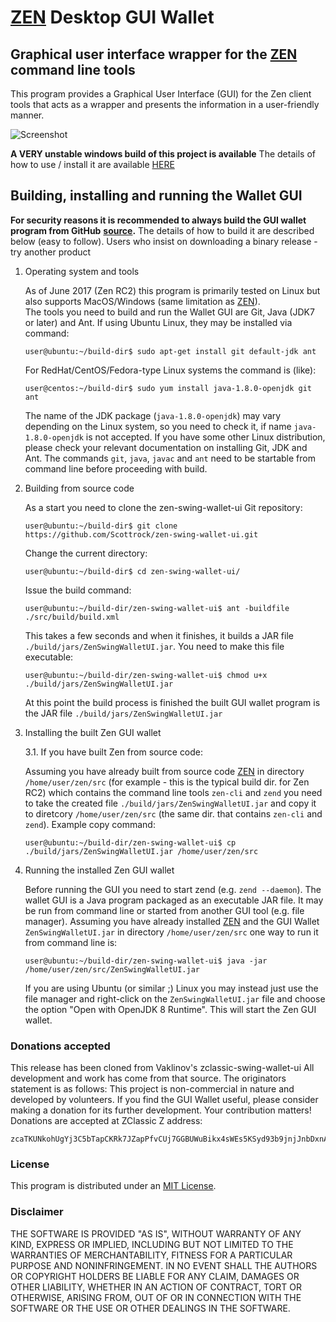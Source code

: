 # [ZEN](https://zencash.io/) Desktop GUI Wallet

## Graphical user interface wrapper for the [ZEN](https://zencash.io/) command line tools

This program provides a Graphical User Interface (GUI) for the Zen client tools that acts as a wrapper and 
presents the information in a user-friendly manner.

![Screenshot](https://github.com/Scottrock/zen-swing-wallet-ui/blob/master/docs/ZenWallet.png "Main Window")

**A VERY unstable windows build of this project is available**
The details of how to use / install it are available [HERE](https://github.com/Scottrock/zen-swing-wallet-ui/blob/master/docs/Readme-Windows.md)

## Building, installing and running the Wallet GUI


**For security reasons it is recommended to always build the GUI wallet program from GitHub**
**[source](https://github.com/Scottrock/zen-swing-wallet-ui).**
The details of how to build it are described below (easy to follow).
Users who insist on downloading a binary release - try another product 


1. Operating system and tools

   As of June 2017 (Zen RC2) this program is primarily tested on Linux but also supports
   MacOS/Windows (same limitation as [ZEN](https://zencash.io/)).   
   The tools you need to build and run the Wallet GUI are Git, Java (JDK7 or later) and 
   Ant. If using Ubuntu Linux, they may be installed via command: 
   ```
   user@ubuntu:~/build-dir$ sudo apt-get install git default-jdk ant
   ``` 
   For RedHat/CentOS/Fedora-type Linux systems the command is (like):
   ```
   user@centos:~/build-dir$ sudo yum install java-1.8.0-openjdk git ant 
   ```
   The name of the JDK package (`java-1.8.0-openjdk`) may vary depending on the Linux system, so you need to
   check it, if name `java-1.8.0-openjdk` is not accepted.
   If you have some other Linux distribution, please check your relevant documentation on installing Git, 
   JDK and Ant. The commands `git`, `java`, `javac` and `ant` need to be startable from command line 
   before proceeding with build.

2. Building from source code

   As a start you need to clone the zen-swing-wallet-ui Git repository:
   ```
   user@ubuntu:~/build-dir$ git clone https://github.com/Scottrock/zen-swing-wallet-ui.git
   ```
   Change the current directory:
   ```
   user@ubuntu:~/build-dir$ cd zen-swing-wallet-ui/
   ```
   Issue the build command:
   ```
   user@ubuntu:~/build-dir/zen-swing-wallet-ui$ ant -buildfile ./src/build/build.xml
   ```
   This takes a few seconds and when it finishes, it builds a JAR file `./build/jars/ZenSwingWalletUI.jar`. 
   You need to make this file executable:
   ```
   user@ubuntu:~/build-dir/zen-swing-wallet-ui$ chmod u+x ./build/jars/ZenSwingWalletUI.jar
   ```
   At this point the build process is finished the built GUI wallet program is the JAR 
   file `./build/jars/ZenSwingWalletUI.jar`

3. Installing the built Zen GUI wallet

   3.1. If you have built Zen from source code:

   Assuming you have already built from source code [ZEN](https://zencash.io/) in directory `/home/user/zen/src` (for 
   example - this is the typical build dir. for Zen RC2) which contains the command line tools `zen-cli` 
   and `zend` you need to take the created file `./build/jars/ZenSwingWalletUI.jar` and copy it 
   to diretcory `/home/user/zen/src` (the same dir. that contains `zen-cli` and `zend`). Example copy command:
   ```
   user@ubuntu:~/build-dir/zen-swing-wallet-ui$ cp ./build/jars/ZenSwingWalletUI.jar /home/user/zen/src    
   ```

4. Running the installed Zen GUI wallet

   Before running the GUI you need to start zend (e.g. `zend --daemon`). The wallet GUI is a Java program packaged 
   as an executable JAR file. It may be run from command line or started from another GUI tool (e.g. file manager). 
   Assuming you have already installed [ZEN](https://zencash.io/) and the GUI Wallet `ZenSwingWalletUI.jar` in 
   directory `/home/user/zen/src` one way to run it from command line is:
   ```
   user@ubuntu:~/build-dir/zen-swing-wallet-ui$ java -jar /home/user/zen/src/ZenSwingWalletUI.jar
   ```
   If you are using Ubuntu (or similar ;) Linux you may instead just use the file manager and 
   right-click on the `ZenSwingWalletUI.jar` file and choose the option "Open with OpenJDK 8 Runtime". 
   This will start the Zen GUI wallet.

### Donations accepted
This release has been cloned from Vaklinov's zclassic-swing-wallet-ui
All development and work has come from that source.
The originators statement is as follows:
This project is non-commercial in nature and developed by volunteers. If you find the GUI
Wallet useful, please consider making a donation for its further development. Your contribution matters! Donations 
are accepted at ZClassic Z address:
```
zcaTKUNkohUgYj3C5bTapCKRk7JZapPfvCUj7GGBUWuBikx4sWEs5KSyd93b9jnjJnbDxnApyXyfeG482iJ5HzoC7cz6oob
```

### License
This program is distributed under an [MIT License](https://github.com/vaklinov/zclassic-swing-wallet-ui/raw/master/LICENSE).

### Disclaimer

THE SOFTWARE IS PROVIDED "AS IS", WITHOUT WARRANTY OF ANY KIND, EXPRESS OR
IMPLIED, INCLUDING BUT NOT LIMITED TO THE WARRANTIES OF MERCHANTABILITY,
FITNESS FOR A PARTICULAR PURPOSE AND NONINFRINGEMENT. IN NO EVENT SHALL THE
AUTHORS OR COPYRIGHT HOLDERS BE LIABLE FOR ANY CLAIM, DAMAGES OR OTHER
LIABILITY, WHETHER IN AN ACTION OF CONTRACT, TORT OR OTHERWISE, ARISING FROM,
OUT OF OR IN CONNECTION WITH THE SOFTWARE OR THE USE OR OTHER DEALINGS IN THE
SOFTWARE.


